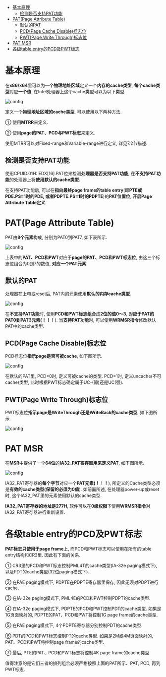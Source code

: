 
<!-- @import "[TOC]" {cmd="toc" depthFrom=1 depthTo=6 orderedList=false} -->

<!-- code_chunk_output -->

- [基本原理](#基本原理)
  - [检测是否支持PAT功能](#检测是否支持pat功能)
- [PAT(Page Attribute Table)](#patpage-attribute-table)
  - [默认的PAT](#默认的pat)
  - [PCD(Page Cache Disable)标志位](#pcdpage-cache-disable标志位)
  - [PWT(Page Write Through)标志位](#pwtpage-write-through标志位)
- [PAT MSR](#pat-msr)
- [各级table entry的PCD及PWT标志](#各级table-entry的pcd及pwt标志)

<!-- /code_chunk_output -->

# 基本原理

在**x86/x64**里可以为**一个物理地址区域**定义一个**内存的cache类型**, **每个cache类型**对应**一个值**. 在Intel处理器上这个cache类型可以为以下类型. 

![config](./images/72.png)

定义一个**物理地址区域的cache类型**, 可以使用以下两种方法. 

① 使用**MTRR**来定义. 

② 使用**page的PAT、PCD与PWT标志**来定义. 

使用MTRR可以对Fixed\-range和Variable\-range进行定义, 详见7.2节描述. 

## 检测是否支持PAT功能

使用CPUID.01H: EDX[16].PAT位来检测**处理器是否支持PAT功能**, 在**不支持PAT功能**的处理器上将**使用默认的cache类型**. 

在支持PAT功能后, 可以在**指向最终page frame的table entry**(即**PTE或PDE.PS=1时的PDE, 或者PDPTE.PS=1时的PDPTE**)的**PAT位置位**, **开启Page Attribute Table定义**. 

# PAT(Page Attribute Table)

PAT由**8个元素**构成, 分别为PAT0到PAT7, 如下表所示. 

![config](./images/73.png)

上表中的**PAT、PCD和PWT**对应于**page的PAT、PCD和PWT标志位**, 由这三个标志位组合为0到7的数值, **对应一个PAT元素**. 

## 默认的PAT

处理器在上电或reset后, PAT内的元素使用**默认的内存cache类型**. 

![config](./images/74.png)

在**不支持PAT功能**时, 使用**PCD和PWT标志组合**成**2位的值0～3**, **对应于PAT的PAT0到PAT3元素(！！！**). 当**支持PAT功能**时, 可以使用**WRMSR指令**修改默认PAT中的cache类型. 

## PCD(Page Cache Disable)标志位

PCD标志位**指示page是否可被cache**, 如下图所示. 

![config](./images/75.png)

在默认的PAT里, PCD=0时, 定义可被cache的类型. PCD=1时, 定义uncache(不可cache)类型, 此时根据PWT标志确定属于UC-(弱)还是UC(强). 

## PWT(Page Write Through)标志位

PWT标志位**指示page是WriteThrough还是WriteBack的cache类型**, 如下图所示. 

![config](./images/76.png)

# PAT MSR

在**MSR**中提供了一个**64位**的**IA32\_PAT寄存器用来定义PAT**, 如下图所示. 

![config](./images/77.png)

IA32\_PAT寄存器的**每个字节**对应一个**PAT元素(！！！**), 所定义的Cache类型必须是**有效的cache类型(保留的必须为0值**). 如前面所述, 在处理器power\-up或reset时, 这个IA32\_PAT里的元素使用默认的cache类型. 

**IA32\_PAT寄存器的地址是277H**, 软件可以在**0级权限**下使用**WRMSR指令**对IA32\_PAT寄存器进行重新设置. 

# 各级table entry的PCD及PWT标志

**PAT标志只使用于page frame**上, 而PCD和PWT标志可以使用在所有的table entry结构和CR3里. 因此有下面的关系. 

① CR3里的PCD和PWT标志控制PML4T的cache类型(IA\-32e paging模式下), 以及PDT的cache类型(32位paging模式下). 

② 在PAE paging模式下, PDPTE在PDPTE寄存器里保存, 因此无须对PDPT进行cache. 

③ 在IA\-32e paging模式下, PML4E的PCD和PWT控制PDPT的cache类型. 

④ 在IA\-32e paging模式下, PDPTE的PCD和PWT控制PDT的cache类型. 如果是1G页面映射的, PDPTE的PAT、PCD和PWT将控制1G page frame的cache类型. 

⑤ 在PAE paging模式下, 4个PDPTE寄存器分别控制PDT的cache类型. 

⑥ PDT的PCD和PWT标志控制PT的cache类型. 如果是2M或4M页面映射的, PAT、PCD和PWT将控制page frame的cache类型. 

⑦ 最后, PTE的PAT、PCD和PWT标志将控制4K page frame的cache类型. 

值得注意的是它们三者的排列组合必须严格按照上面的PAT所示、PAT, PCD, 再到PWT标志. 